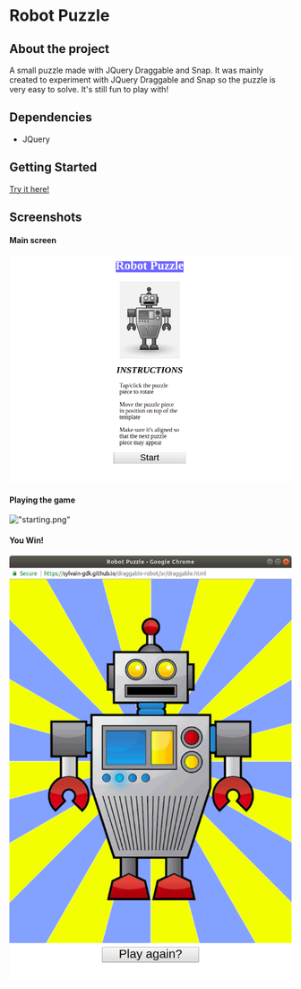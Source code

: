# Robot Puzzle

## About the project

A small puzzle made with JQuery Draggable and Snap. It was mainly created to experiment with JQuery Draggable and Snap so the puzzle is very easy to solve. It's still fun to play with!

## Dependencies

- JQuery

## Getting Started

[Try it here!](https://sylvain-gdk.github.io/draggable-robot/index.html
)

## Screenshots

#### Main screen
!["starting.png"](https://github.com/sylvain-gdk/draggable-robot/blob/master/docs/start.png)

#### Playing the game
!["starting.png"](https://github.com/sylvain-gdk/draggable-robot/blob/master/docs/ingame)

#### You Win!
!["starting.png"](https://github.com/sylvain-gdk/draggable-robot/blob/master/docs/win.png)